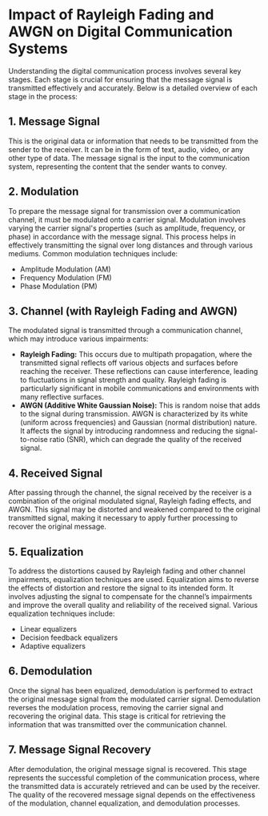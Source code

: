 <!DOCTYPE html>
<html lang="en">
<head>
    <meta charset="UTF-8">
    <meta name="viewport" content="width=device-width, initial-scale=1.0">
</head>
<body>
    <h1>Impact of Rayleigh Fading and AWGN on Digital Communication Systems</h1>
    <p>Understanding the digital communication process involves several key stages. Each stage is crucial for ensuring that the message signal is transmitted effectively and accurately. Below is a detailed overview of each stage in the process:</p>
    <h2>1. Message Signal</h2>
    <p>This is the original data or information that needs to be transmitted from the sender to the receiver. It can be in the form of text, audio, video, or any other type of data. The message signal is the input to the communication system, representing the content that the sender wants to convey.</p>
    <h2>2. Modulation</h2>
    <p>To prepare the message signal for transmission over a communication channel, it must be modulated onto a carrier signal. Modulation involves varying the carrier signal's properties (such as amplitude, frequency, or phase) in accordance with the message signal. This process helps in effectively transmitting the signal over long distances and through various mediums. Common modulation techniques include:</p>
    <ul>
        <li>Amplitude Modulation (AM)</li>
        <li>Frequency Modulation (FM)</li>
        <li>Phase Modulation (PM)</li>
    </ul>
    <h2>3. Channel (with Rayleigh Fading and AWGN)</h2>
    <p>The modulated signal is transmitted through a communication channel, which may introduce various impairments:</p>
    <ul>
        <li><strong>Rayleigh Fading:</strong> This occurs due to multipath propagation, where the transmitted signal reflects off various objects and surfaces before reaching the receiver. These reflections can cause interference, leading to fluctuations in signal strength and quality. Rayleigh fading is particularly significant in mobile communications and environments with many reflective surfaces.</li>
        <li><strong>AWGN (Additive White Gaussian Noise):</strong> This is random noise that adds to the signal during transmission. AWGN is characterized by its white (uniform across frequencies) and Gaussian (normal distribution) nature. It affects the signal by introducing randomness and reducing the signal-to-noise ratio (SNR), which can degrade the quality of the received signal.</li>
    </ul>
    <h2>4. Received Signal</h2>
    <p>After passing through the channel, the signal received by the receiver is a combination of the original modulated signal, Rayleigh fading effects, and AWGN. This signal may be distorted and weakened compared to the original transmitted signal, making it necessary to apply further processing to recover the original message.</p>
    <h2>5. Equalization</h2>
    <p>To address the distortions caused by Rayleigh fading and other channel impairments, equalization techniques are used. Equalization aims to reverse the effects of distortion and restore the signal to its intended form. It involves adjusting the signal to compensate for the channel’s impairments and improve the overall quality and reliability of the received signal. Various equalization techniques include:</p>
    <ul>
        <li>Linear equalizers</li>
        <li>Decision feedback equalizers</li>
        <li>Adaptive equalizers</li>
    </ul>
    <h2>6. Demodulation</h2>
    <p>Once the signal has been equalized, demodulation is performed to extract the original message signal from the modulated carrier signal. Demodulation reverses the modulation process, removing the carrier signal and recovering the original data. This stage is critical for retrieving the information that was transmitted over the communication channel.</p>
    <h2>7. Message Signal Recovery</h2>
    <p>After demodulation, the original message signal is recovered. This stage represents the successful completion of the communication process, where the transmitted data is accurately retrieved and can be used by the receiver. The quality of the recovered message signal depends on the effectiveness of the modulation, channel equalization, and demodulation processes.</p>
</body>
</html>
